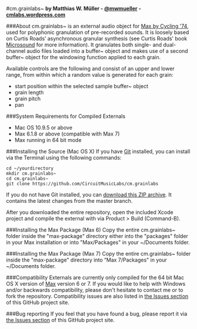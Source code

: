 #cm.grainlabs~
**by Matthias W. Müller - [@mwmueller](https://twitter.com/mwmueller) - [cmlabs.wordpress.com](https://cmlabs.wordpress.com/)**

###About
cm.grainlabs~ is an external audio object for [Max by Cycling '74](https://cycling74.com), used for polyphonic granulation of pre-recorded sounds. It is loosely based on Curtis Roads’ asynchronous granular synthesis (see Curtis Roads' book [Microsound](http://mitpress.mit.edu/books/microsound) for more information). It granulates both single- and dual-channel audio files loaded into a buffer~ object and makes use of a second buffer~ object for the windowing function applied to each grain.

Available controls are the following and consist of an upper and lower range, from within which a random value is generated for each grain:
* start position within the selected sample buffer~ object
* grain length
* grain pitch
* pan

###System Requirements for Compiled Externals
* Mac OS 10.9.5 or above
* Max 6.1.8 or above (compatible with Max 7)
* Max running in 64 bit mode

###Installing the Source (Mac OS X)
If you have [Git](http://git-scm.com/) installed, you can install via the Terminal using the following commands:

	cd ~/yourdirectory
	mkdir cm.grainlabs~
	cd cm.grainlabs~
	git clone https://github.com/CircuitMusicLabs/cm.grainlabs

If you do not have Git installed, you can [download this ZIP archive](https://github.com/CircuitMusicLabs/cm.grainlabs/archive/master.zip). It contains the latest changes from the master branch.

After you downloaded the entire repository, open the included Xcode project and compile the external with via Product > Build (Command-B).

###Installing the Max Package (Max 6)
Copy the entire cm.grainlabs~ folder inside the "max-package" directory either into the "packages" folder in your Max installation or into "Max/Packages" in your ~/Documents folder.

###Installing the Max Package (Max 7)
Copy the entire cm.grainlabs~ folder inside the "max-package" directory into “Max 7/Packages" in your ~/Documents folder.

###Compatibility
Externals are currently only compiled for the 64 bit Mac OS X version of [Max](https://cycling74.com) version 6 or 7. If you would like to help with Windows and/or backwards compatibility, please don't hesitate to contact me or to fork the repository. Compatibility issues are also listed in [the Issues section](https://github.com/CircuitMusicLabs/cm.grainlabs/issues) of this GitHub project site.

###Bug reporting
If you feel that you have found a bug, please report it via [the Issues section](https://github.com/CircuitMusicLabs/cm.grainlabs/issues) of this GitHub project site.
